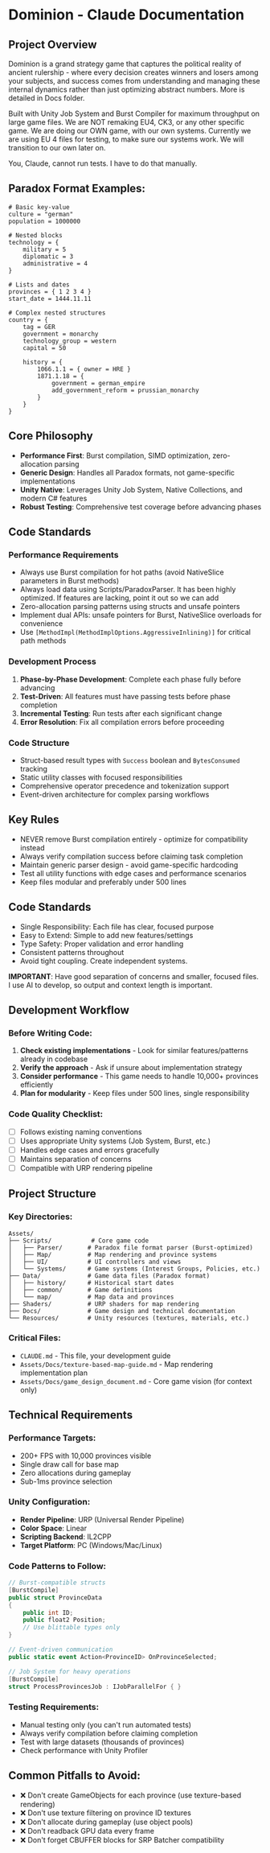 # Dominion - Claude Documentation

## Project Overview
Dominion is a grand strategy game that captures the political reality of ancient rulership - where every decision creates winners and losers among your subjects, and success comes from understanding and managing these internal dynamics rather than just optimizing abstract numbers. More is detailed in Docs folder.

Built with Unity Job System and Burst Compiler for maximum throughput on large game files. We are NOT remaking EU4, CK3, or any other specific game. 
We are doing our OWN game, with our own systems. Currently we are using EU 4 files for testing, to make sure our systems work. We will transition to our own later on.

You, Claude, cannot run tests. I have to do that manually.

## Paradox Format Examples:
```
# Basic key-value
culture = "german"
population = 1000000

# Nested blocks
technology = {
    military = 5
    diplomatic = 3
    administrative = 4
}

# Lists and dates
provinces = { 1 2 3 4 }
start_date = 1444.11.11

# Complex nested structures
country = {
    tag = GER
    government = monarchy
    technology_group = western
    capital = 50

    history = {
        1066.1.1 = { owner = HRE }
        1871.1.18 = {
            government = german_empire
            add_government_reform = prussian_monarchy
        }
    }
}
```

## Core Philosophy
- **Performance First**: Burst compilation, SIMD optimization, zero-allocation parsing
- **Generic Design**: Handles all Paradox formats, not game-specific implementations
- **Unity Native**: Leverages Unity Job System, Native Collections, and modern C# features
- **Robust Testing**: Comprehensive test coverage before advancing phases

## Code Standards

### Performance Requirements
- Always use Burst compilation for hot paths (avoid NativeSlice parameters in Burst methods)
- Always load data using Scripts/ParadoxParser. It has been highly optimized. If features are lacking, point it out so we can add
- Zero-allocation parsing patterns using structs and unsafe pointers
- Implement dual APIs: unsafe pointers for Burst, NativeSlice overloads for convenience
- Use `[MethodImpl(MethodImplOptions.AggressiveInlining)]` for critical path methods

### Development Process
1. **Phase-by-Phase Development**: Complete each phase fully before advancing
2. **Test-Driven**: All features must have passing tests before phase completion
3. **Incremental Testing**: Run tests after each significant change
4. **Error Resolution**: Fix all compilation errors before proceeding

### Code Structure
- Struct-based result types with `Success` boolean and `BytesConsumed` tracking
- Static utility classes with focused responsibilities
- Comprehensive operator precedence and tokenization support
- Event-driven architecture for complex parsing workflows

## Key Rules
- NEVER remove Burst compilation entirely - optimize for compatibility instead
- Always verify compilation success before claiming task completion
- Maintain generic parser design - avoid game-specific hardcoding
- Test all utility functions with edge cases and performance scenarios
- Keep files modular and preferably under 500 lines

## Code Standards
- Single Responsibility: Each file has clear, focused purpose
- Easy to Extend: Simple to add new features/settings
- Type Safety: Proper validation and error handling
- Consistent patterns throughout
- Avoid tight coupling. Create independent systems.

**IMPORTANT**: Have good separation of concerns and smaller, focused files. I use AI to develop, so output and context length is important.

## Development Workflow

### Before Writing Code:
1. **Check existing implementations** - Look for similar features/patterns already in codebase
2. **Verify the approach** - Ask if unsure about implementation strategy
3. **Consider performance** - This game needs to handle 10,000+ provinces efficiently
4. **Plan for modularity** - Keep files under 500 lines, single responsibility

### Code Quality Checklist:
- [ ] Follows existing naming conventions
- [ ] Uses appropriate Unity systems (Job System, Burst, etc.)
- [ ] Handles edge cases and errors gracefully
- [ ] Maintains separation of concerns
- [ ] Compatible with URP rendering pipeline

## Project Structure

### Key Directories:
```
Assets/
├── Scripts/           # Core game code
│   ├── Parser/       # Paradox file format parser (Burst-optimized)
│   ├── Map/          # Map rendering and province systems
│   ├── UI/           # UI controllers and views
│   └── Systems/      # Game systems (Interest Groups, Policies, etc.)
├── Data/             # Game data files (Paradox format)
│   ├── history/      # Historical start dates
│   ├── common/       # Game definitions
│   └── map/          # Map data and provinces
├── Shaders/          # URP shaders for map rendering
├── Docs/             # Game design and technical documentation
└── Resources/        # Unity resources (textures, materials, etc.)
```

### Critical Files:
- `CLAUDE.md` - This file, your development guide
- `Assets/Docs/texture-based-map-guide.md` - Map rendering implementation plan
- `Assets/Docs/game_design_document.md` - Core game vision (for context only)

## Technical Requirements

### Performance Targets:
- 200+ FPS with 10,000 provinces visible
- Single draw call for base map
- Zero allocations during gameplay
- Sub-1ms province selection

### Unity Configuration:
- **Render Pipeline**: URP (Universal Render Pipeline)
- **Color Space**: Linear
- **Scripting Backend**: IL2CPP
- **Target Platform**: PC (Windows/Mac/Linux)

### Code Patterns to Follow:
```csharp
// Burst-compatible structs
[BurstCompile]
public struct ProvinceData
{
    public int ID;
    public float2 Position;
    // Use blittable types only
}

// Event-driven communication
public static event Action<ProvinceID> OnProvinceSelected;

// Job System for heavy operations
[BurstCompile]
struct ProcessProvincesJob : IJobParallelFor { }
```

### Testing Requirements:
- Manual testing only (you can't run automated tests)
- Always verify compilation before claiming completion
- Test with large datasets (thousands of provinces)
- Check performance with Unity Profiler

## Common Pitfalls to Avoid:
- ❌ Don't create GameObjects for each province (use texture-based rendering)
- ❌ Don't use texture filtering on province ID textures
- ❌ Don't allocate during gameplay (use object pools)
- ❌ Don't readback GPU data every frame
- ❌ Don't forget CBUFFER blocks for SRP Batcher compatibility
